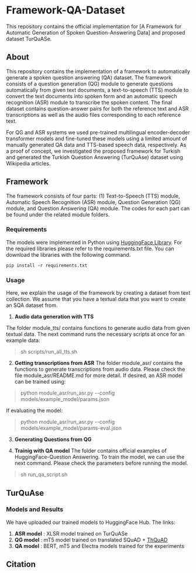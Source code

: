 # Framework-QA-Dataset

This repository contains the official implementation for [A Framework for Automatic Generation of Spoken Question-Answering Data] and proposed dataset TurQuASe.

## About

This repository contains the implementation of a framework to automatically generate a spoken question answering (QA) dataset. 
The framework consists of a question generation (QG) module to generate questions automatically from given text documents, 
a text-to-speech (TTS) module to convert the text documents into spoken form and an automatic speech recognition (ASR) module 
to transcribe the spoken content. The final dataset contains question-answer pairs for both the reference text 
and ASR transcriptions as well as the audio files corresponding to each reference text.

For QG and ASR systems we used pre-trained multilingual encoder-decoder transformer models 
and fine-tuned these models using a limited amount of manually generated QA data 
and TTS-based speech data, respectively. As a proof of concept, 
we investigated the proposed framework for Turkish 
and generated the Turkish Question Answering (TurQuAse) dataset using Wikipedia articles.

## Framework

The framework consists of four parts: (1) Text-to-Speech (TTS) module, Automatic Speech Recognition (ASR) module, 
Question Generation (QG) module, and Question Answering (QA) module. 
The codes for each part can be found under the related module folders.

### Requirements

The models were implemented in Python using [HuggingFace Library](https://huggingface.co/).
For the required libraries please refer to the requirements.txt file. You can download the libraries with the following command.

    pip install -r requirements.txt

### Usage

Here, we explain the usage of the framework by creating a dataset from text collection. 
We assume that you have a textual data that you want to create an SQA dataset from.

1. **Audio data generation with TTS**  

The folder module_tts/ contains functions to generate audio data from given textual data.
The next command runs the necessary scripts at once for an example data: 

  > sh scripts/run_all_tts.sh

2. **Getting transcriptions from ASR** 
The folder module_asr/ contains the functions to generate transcriptions from audio data.
Please check the file module_asr/README.md for more detail. 
If desired, an ASR model can be trained using:

  > python module_asr/run_asr.py --config models/example_model/params.json 

If evaluating the model: 

  > python module_asr/run_asr.py --config models/example_model/params-eval.json
 
3. **Generating Questions from QG**


4. **Trainig with QA model**
The folder contains official examples of HuggingFace-Question Answering.
To train the model, we can use the next command. Please check the parameters before running the model.
 
  > sh run_qa_script.sh

## TurQuAse


### Models and Results

We have uploaded our trained models to HuggingFace Hub. The links: 
 1. __ASR model__ : XLSR model trained on TurQuASe
 2. __QG model__ : mT5 model trained on translated SQuAD + [ThQuAD]()
 3. __QA model__ : BERT, mT5 and Electra models trained for the experiments



## Citation